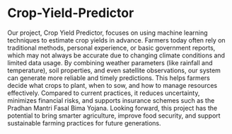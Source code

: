 # Crop-Yield-Predictor

Our project, Crop Yield Predictor, focuses on using machine learning techniques to estimate crop yields in advance. Farmers today often rely on traditional methods, personal experience, or basic government reports, which may not always be accurate due to changing climate conditions and limited data usage. By combining weather parameters (like rainfall and temperature), soil properties, and even satellite observations, our system can generate more reliable and timely predictions. This helps farmers decide what crops to plant, when to sow, and how to manage resources effectively. Compared to current practices, it reduces uncertainty, minimizes financial risks, and supports insurance schemes such as the Pradhan Mantri Fasal Bima Yojana. Looking forward, this project has the potential to bring smarter agriculture, improve food security, and support sustainable farming practices for future generations.
